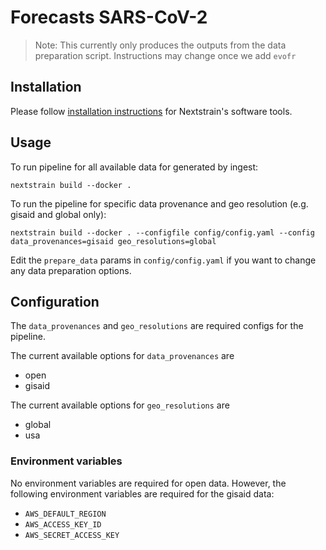 # Forecasts SARS-CoV-2

> Note: This currently only produces the outputs from the data preparation script.
> Instructions may change once we add `evofr`
## Installation

Please follow [installation instructions](https://docs.nextstrain.org/en/latest/install.html#installation-steps) for Nextstrain's software tools.

## Usage

To run pipeline for all available data for generated by ingest:

```
nextstrain build --docker .
```

To run the pipeline for specific data provenance and geo resolution (e.g. gisaid and global only):

```
nextstrain build --docker . --configfile config/config.yaml --config data_provenances=gisaid geo_resolutions=global
```

Edit the `prepare_data` params in `config/config.yaml` if you want to change any data preparation options.

## Configuration
The `data_provenances` and `geo_resolutions` are required configs for the pipeline.

The current available options for `data_provenances` are
- open
- gisaid

The current available options for `geo_resolutions` are
- global
- usa

### Environment variables

No environment variables are required for open data.
However, the following environment variables are required for the gisaid data:
- `AWS_DEFAULT_REGION`
- `AWS_ACCESS_KEY_ID`
- `AWS_SECRET_ACCESS_KEY`
